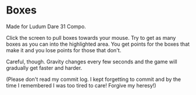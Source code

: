 Boxes
=====

Made for Ludum Dare 31 Compo.

Click the screen to pull boxes towards your mouse. Try to get as many boxes as you can into the highlighted area. You get points for the boxes that make it and you lose points for those that don't.

Careful, though. Gravity changes every few seconds and the game will gradually get faster and harder.

(Please don't read my commit log. I kept forgetting to commit and by the time I remembered I was too tired to care! Forgive my heresy!)
